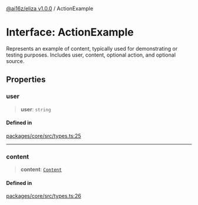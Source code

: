 [@ai16z/eliza v1.0.0](../index.md) / ActionExample

# Interface: ActionExample

Represents an example of content, typically used for demonstrating or testing purposes. Includes user, content, optional action, and optional source.

## Properties

### user

> **user**: `string`

#### Defined in

[packages/core/src/types.ts:25](https://github.com/0xVitae/DarkSun/blob/main/packages/core/src/types.ts#L25)

***

### content

> **content**: [`Content`](Content.md)

#### Defined in

[packages/core/src/types.ts:26](https://github.com/0xVitae/DarkSun/blob/main/packages/core/src/types.ts#L26)
